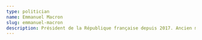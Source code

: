 ```yaml
---
type: politician
name: Emmanuel Macron
slug: emmanuel-macron
description: Président de la République française depuis 2017. Ancien ministre de l'Économie et fondateur du parti La République En Marche (LREM), devenu Renaissance.
--- 
```

